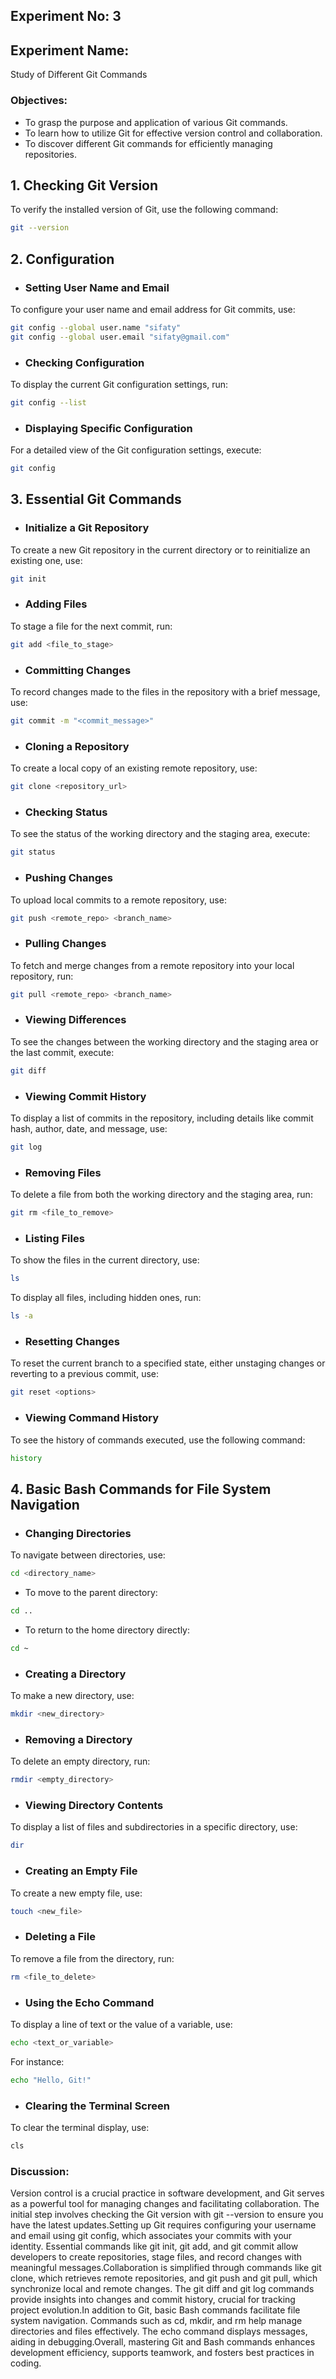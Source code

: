 ##  Experiment No: 3

##  Experiment Name:
Study of Different Git Commands

### Objectives:
- To grasp the purpose and application of various Git commands.
- To learn how to utilize Git for effective version control and collaboration.
- To discover different Git commands for efficiently managing repositories.

## 1. Checking Git Version
To verify the installed version of Git, use the following command:

```bash
git --version
```

## 2. Configuration
* ### Setting User Name and Email
To configure your user name and email address for Git commits, use:

```bash
git config --global user.name "sifaty"
git config --global user.email "sifaty@gmail.com"
```

* ### Checking Configuration
To display the current Git configuration settings, run:

```bash
git config --list
```

* ### Displaying Specific Configuration
For a detailed view of the Git configuration settings, execute:

```bash
git config
```

## 3. Essential Git Commands
* ### Initialize a Git Repository
To create a new Git repository in the current directory or to reinitialize an existing one, use:

```bash
git init
```

* ### Adding Files
To stage a file for the next commit, run:

```bash
git add <file_to_stage>
```

* ### Committing Changes
To record changes made to the files in the repository with a brief message, use:

```bash
git commit -m "<commit_message>"
```

* ### Cloning a Repository
To create a local copy of an existing remote repository, use:

```bash
git clone <repository_url>
```

* ### Checking Status
To see the status of the working directory and the staging area, execute:

```bash
git status
```

* ### Pushing Changes
To upload local commits to a remote repository, use:

```bash
git push <remote_repo> <branch_name>
```

* ### Pulling Changes
To fetch and merge changes from a remote repository into your local repository, run:

```bash
git pull <remote_repo> <branch_name>
```

* ### Viewing Differences
To see the changes between the working directory and the staging area or the last commit, execute:

```bash
git diff
```

* ### Viewing Commit History
To display a list of commits in the repository, including details like commit hash, author, date, and message, use:

```bash
git log
```

* ### Removing Files
To delete a file from both the working directory and the staging area, run:

```bash
git rm <file_to_remove>
```

* ### Listing Files
To show the files in the current directory, use:

```bash
ls
```
To display all files, including hidden ones, run:

```bash
ls -a
```

* ### Resetting Changes
To reset the current branch to a specified state, either unstaging changes or reverting to a previous commit, use:

```bash
git reset <options>
```

* ### Viewing Command History
To see the history of commands executed, use the following command:

```bash
history
```

## 4. Basic Bash Commands for File System Navigation

- ### Changing Directories
To navigate between directories, use:

```bash
cd <directory_name>
```
- To move to the parent directory:

```bash
cd ..
```
- To return to the home directory directly:

```bash
cd ~
```

- ### Creating a Directory
To make a new directory, use:

```bash
mkdir <new_directory>
```

- ### Removing a Directory
To delete an empty directory, run:

```bash
rmdir <empty_directory>
```

- ### Viewing Directory Contents
To display a list of files and subdirectories in a specific directory, use:

```bash
dir
```

- ### Creating an Empty File
To create a new empty file, use:

```bash
touch <new_file>
```

- ### Deleting a File
To remove a file from the directory, run:

```bash
rm <file_to_delete>
```

- ### Using the Echo Command
To display a line of text or the value of a variable, use:

```bash
echo <text_or_variable>
```
For instance:

```bash
echo "Hello, Git!"
```

- ### Clearing the Terminal Screen
To clear the terminal display, use:

```bash
cls
```

### Discussion:
Version control is a crucial practice in software development, and Git serves as a powerful tool for managing changes and facilitating collaboration. The initial step involves checking the Git version with git --version to ensure you have the latest updates.Setting up Git requires configuring your username and email using git config, which associates your commits with your identity. Essential commands like git init, git add, and git commit allow developers to create repositories, stage files, and record changes with meaningful messages.Collaboration is simplified through commands like git clone, which retrieves remote repositories, and git push and git pull, which synchronize local and remote changes. The git diff and git log commands provide insights into changes and commit history, crucial for tracking project evolution.In addition to Git, basic Bash commands facilitate file system navigation. Commands such as cd, mkdir, and rm help manage directories and files effectively. The echo command displays messages, aiding in debugging.Overall, mastering Git and Bash commands enhances development efficiency, supports teamwork, and fosters best practices in coding.